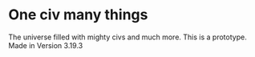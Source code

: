 # One civ many things
The universe filled with mighty civs and much more. This is a prototype.
Made in Version 3.19.3
